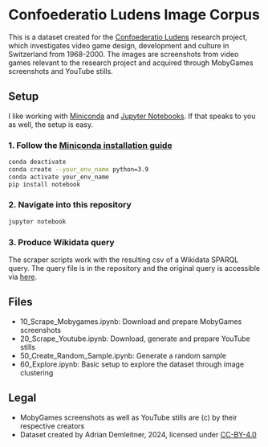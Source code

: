 # Confoederatio Ludens Image Corpus

This is a dataset created for the [Confoederatio Ludens](https://chludens.ch/) research project, which investigates video game design, development and culture in Switzerland from 1968-2000. The images are screenshots from video games relevant to the research project and acquired through MobyGames screenshots and YouTube stills.

## Setup
I like working with [Miniconda](https://docs.anaconda.com/free/miniconda/) and [Jupyter Notebooks](https://jupyter.org/). If that speaks to you as well, the setup is easy.

### 1. Follow the [Miniconda installation guide](https://docs.anaconda.com/miniconda/miniconda-install)

```bash
conda deactivate
conda create --your_env_name python=3.9
conda activate your_env_name
pip install notebook
```

### 2. Navigate into this repository

```bash
jupyter notebook
```

### 3. Produce Wikidata query

The scraper scripts work with the resulting csv of a Wikidata SPARQL query. The query file is in the repository and the original query is accessible via [here](https://query.wikidata.org/index.html#SELECT%20DISTINCT%20%3Fitem%0A%20%20%28GROUP_CONCAT%28DISTINCT%20%3FitemLabel%20%3B%20separator%3D%27%2C%27%29%20as%20%3Flabel%29%0A%20%20%28GROUP_CONCAT%28DISTINCT%20YEAR%28%3FpublicationDate%29%20%3B%20separator%3D%27%2C%27%29%20as%20%3Fdate%29%0A%20%20%28GROUP_CONCAT%28DISTINCT%20%3FplatformLabel%20%3B%20separator%3D%27%2C%27%29%20as%20%3Fplatforms%29%0A%20%20%28GROUP_CONCAT%28DISTINCT%20%3FcountryOfOriginLabel%20%3B%20separator%3D%27%2C%27%29%20as%20%3Fcountry_of_origin%29%0A%20%20%28GROUP_CONCAT%28DISTINCT%20%3FmobygamesID%20%3B%20separator%3D%27%2C%27%29%20as%20%3Fmobygames_id%29%0A%20%20%28GROUP_CONCAT%28DISTINCT%20%3FdescribedAtURLLabel%20%3B%20separator%3D%27%2C%27%29%20as%20%3Fyoutube_url%29%0AWHERE%20%7B%0A%20%20%3Fitem%20wdt%3AP31%20wd%3AQ7889%20%3B%0A%20%20%20%20%20%20%20%20wdt%3AP577%20%3FpublicationDate.%0A%0A%20%20%7B%0A%20%20%20%20%3Fitem%20wdt%3AP943%20%7C%20wdt%3AP3080%20%7C%20wdt%3AP86%20%7C%20wdt%3AP57%20%7C%20wdt%3AP50%20%7C%20wdt%3AP287%20%7C%20wdt%3AP162%20%7C%20wdt%3AP767%20%3Fstaff%20.%0A%20%20%20%20%3Fstaff%20wdt%3AP27%20wd%3AQ39%20.%0A%20%20%7D%0A%20%20UNION%0A%20%20%7B%0A%20%20%20%20%3Fitem%20wdt%3AP123%20%7C%20wdt%3AP178%20%3Fcompany%20.%0A%20%20%20%20%3Fcompany%20wdt%3AP17%20wd%3AQ39%20.%0A%20%20%7D%0A%20%20UNION%0A%20%20%7B%0A%20%20%20%20%3Fitem%20wdt%3AP495%20wd%3AQ39%20.%0A%20%20%7D%0A%20%20%0A%20%20OPTIONAL%20%7B%0A%20%20%20%20%3Fitem%20wdt%3AP400%20%3Fplatform%20.%0A%20%20%7D%0A%20%20%0A%20%20OPTIONAL%20%7B%0A%20%20%20%20%3Fitem%20wdt%3AP11688%20%3FmobygamesID%20.%0A%20%20%7D%0A%20%20%0A%20%20OPTIONAL%20%7B%0A%20%20%20%20%3Fitem%20wdt%3AP973%20%3FdescribedAtURL%20.%0A%20%20%20%20FILTER%28contains%28str%28%3FdescribedAtURL%29%2C%27youtube%27%29%29%20.%0A%20%20%7D%0A%20%20%0A%20%20FILTER%20%28%3FpublicationDate%20%3C%20%222000-01-01T00%3A00%3A00Z%22%5E%5Exsd%3AdateTime%29%0A%20%20%0A%20%20SERVICE%20wikibase%3Alabel%20%7B%0A%20%20%20%20bd%3AserviceParam%20wikibase%3Alanguage%20%22en%22%20.%0A%20%20%20%20%0A%20%20%20%20%3Fitem%20rdfs%3Alabel%20%3FitemLabel%20.%0A%20%20%20%20%3Fplatform%20rdfs%3Alabel%20%3FplatformLabel%20.%0A%20%20%20%20%3FcountryOfOrigin%20rdfs%3Alabel%20%3FcountryOfOriginLabel%20.%0A%20%20%20%20%3FdescribedAtURL%20rdfs%3Alabel%20%3FdescribedAtURLLabel%20.%0A%20%20%7D%0A%7D%0AGROUP%20BY%20%3Fitem%0AORDER%20BY%20ASC%28%20%3Fdate%20%29).

## Files

- 10_Scrape_Mobygames.ipynb: Download and prepare MobyGames screenshots
- 20_Scrape_Youtube.ipynb: Download, generate and prepare YouTube stills
- 50_Create_Random_Sample.ipynb: Generate a random sample
- 60_Explore.ipynb: Basic setup to explore the dataset through image clustering

## Legal
- MobyGames screenshots as well as YouTube stills are (c) by their respective creators
- Dataset created by Adrian Demleitner, 2024, licensed under [CC-BY-4.0](LICENSE-CCBY)
